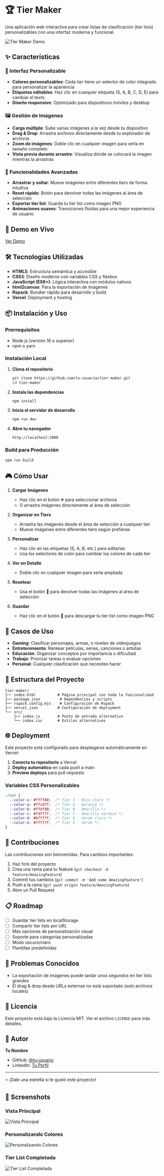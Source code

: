 # 🏆 Tier Maker

Una aplicación web interactiva para crear listas de clasificación (tier lists) personalizables con una interfaz moderna y funcional.

![Tier Maker Demo](https://via.placeholder.com/800x400/111111/ffffff?text=Tier+Maker+Demo)

## ✨ Características

### 🎨 Interfaz Personalizable
- **Colores personalizables**: Cada tier tiene un selector de color integrado para personalizar la apariencia
- **Etiquetas editables**: Haz clic en cualquier etiqueta (S, A, B, C, D, E) para cambiar el texto
- **Diseño responsive**: Optimizado para dispositivos móviles y desktop

### 🖼️ Gestión de Imágenes
- **Carga múltiple**: Sube varias imágenes a la vez desde tu dispositivo
- **Drag & Drop**: Arrastra archivos directamente desde tu explorador de archivos
- **Zoom de imágenes**: Doble clic en cualquier imagen para verla en tamaño completo
- **Vista previa durante arrastre**: Visualiza dónde se colocará la imagen mientras la arrastras

### 🎯 Funcionalidades Avanzadas
- **Arrastrar y soltar**: Mueve imágenes entre diferentes tiers de forma intuitiva
- **Reset rápido**: Botón para devolver todas las imágenes al área de selección
- **Exportar tier list**: Guarda tu tier list como imagen PNG
- **Animaciones suaves**: Transiciones fluidas para una mejor experiencia de usuario

## 🚀 Demo en Vivo

[Ver Demo]([https://tu-tiermaker.vercel.app]) 

## 🛠️ Tecnologías Utilizadas

- **HTML5**: Estructura semántica y accesible
- **CSS3**: Diseño moderno con variables CSS y flexbox
- **JavaScript (ES6+)**: Lógica interactiva con módulos nativos
- **html2canvas**: Para la exportación de imágenes
- **Rspack**: Bundler rápido para desarrollo y build
- **Vercel**: Deployment y hosting

## 📦 Instalación y Uso

### Prerrequisitos
- Node.js (versión 16 o superior)
- npm o yarn

### Instalación Local

1. **Clona el repositorio**
   ```bash
   git clone https://github.com/tu-usuario/tier-maker.git
   cd tier-maker
   ```

2. **Instala las dependencias**
   ```bash
   npm install
   ```

3. **Inicia el servidor de desarrollo**
   ```bash
   npm run dev
   ```

4. **Abre tu navegador**
   ```
   http://localhost:3000
   ```

### Build para Producción

```bash
npm run build
```

## 🎮 Cómo Usar

1. **Cargar Imágenes**
   - Haz clic en el botón ➕ para seleccionar archivos
   - O arrastra imágenes directamente al área de selección

2. **Organizar en Tiers**
   - Arrastra las imágenes desde el área de selección a cualquier tier
   - Mueve imágenes entre diferentes tiers según prefieras

3. **Personalizar**
   - Haz clic en las etiquetas (S, A, B, etc.) para editarlas
   - Usa los selectores de color para cambiar los colores de cada tier

4. **Ver en Detalle**
   - Doble clic en cualquier imagen para verla ampliada

5. **Resetear**
   - Usa el botón 🔄 para devolver todas las imágenes al área de selección

6. **Guardar**
   - Haz clic en el botón 💾 para descargar tu tier list como imagen PNG

## 🎯 Casos de Uso

- **Gaming**: Clasificar personajes, armas, o niveles de videojuegos
- **Entretenimiento**: Rankear películas, series, canciones o artistas
- **Educación**: Organizar conceptos por importancia o dificultad
- **Trabajo**: Priorizar tareas o evaluar opciones
- **Personal**: Cualquier clasificación que necesites hacer

## 🔧 Estructura del Proyecto

```
tier-maker/
├── index.html          # Página principal con toda la funcionalidad
├── package.json         # Dependencias y scripts
├── rspack.config.mjs    # Configuración de Rspack
├── vercel.json         # Configuración de deployment
└── src/
    ├── index.js        # Punto de entrada alternativo
    └── index.css       # Estilos alternativos
```

## 🌐 Deployment

Este proyecto está configurado para desplegarse automáticamente en Vercel:

1. **Conecta tu repositorio** a Vercel
2. **Deploy automático** en cada push a main
3. **Preview deploys** para pull requests

### Variables CSS Personalizables

```css
:root {
  --color-s: #ff7f80;  /* Tier S - Rojo claro */
  --color-a: #ffc07f;  /* Tier A - Naranja */
  --color-b: #ffdf80;  /* Tier B - Amarillo */
  --color-c: #fdff7f;  /* Tier C - Amarillo verdoso */
  --color-d: #bfff7f;  /* Tier D - Verde claro */
  --color-e: #7fff7f;  /* Tier E - Verde */
}
```

## 🤝 Contribuciones

Las contribuciones son bienvenidas. Para cambios importantes:

1. Haz fork del proyecto
2. Crea una rama para tu feature (`git checkout -b feature/AmazingFeature`)
3. Commit tus cambios (`git commit -m 'Add some AmazingFeature'`)
4. Push a la rama (`git push origin feature/AmazingFeature`)
5. Abre un Pull Request

## 📋 Roadmap

- [ ] Guardar tier lists en localStorage
- [ ] Compartir tier lists por URL
- [ ] Más opciones de personalización visual
- [ ] Soporte para categorías personalizadas
- [ ] Modo oscuro/claro
- [ ] Plantillas predefinidas

## 🐛 Problemas Conocidos

- La exportación de imágenes puede tardar unos segundos en tier lists grandes
- El drag & drop desde URLs externas no está soportado (solo archivos locales)

## 📄 Licencia

Este proyecto está bajo la Licencia MIT. Ver el archivo `LICENSE` para más detalles.

## 👤 Autor

**Tu Nombre**
- GitHub: [@tu-usuario]([https://github.com/tu-usuario](https://github.com/SaKio1985))
- LinkedIn: [Tu Perfil]((https://www.linkedin.com/in/iban-dorado-171a4a24b/))

---

⭐ ¡Dale una estrella si te gustó este proyecto!

## 📸 Screenshots

### Vista Principal
![Vista Principal]([https://via.placeholder.com/600x400/1f1f1f/ffffff?text=Vista+Principal](https://res.cloudinary.com/dko8avpyk/image/upload/v1749729804/Tier_Maker_mthasj.png))

### Personalizando Colores
![Personalizando Colores]([https://via.placeholder.com/600x400/1f1f1f/ffffff?text=Colores+Personalizados](https://res.cloudinary.com/dko8avpyk/image/upload/v1749729804/Tier-cambio_color_untjui.png))

### Tier List Completada
![Tier List Completada]([https://via.placeholder.com/600x400/1f1f1f/ffffff?text=Tier+List+Final](https://res.cloudinary.com/dko8avpyk/image/upload/v1749729804/tier_final_ogxtjb.png))
